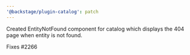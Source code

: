 ```yaml
---
'@backstage/plugin-catalog': patch
---
```


Created EntityNotFound component for catalog which displays the 404 page when entity is not found.

Fixes #2266

